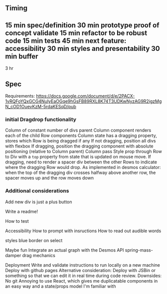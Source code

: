 ## Timing

15 min spec/definition
30 min prototype proof of concept validate
15 min refactor to be robust code
15 min tests
45 min next feature: accessibility
30 min styles and presentability
30 min buffer
--
3 hr


## Spec

Requirements: https://docs.google.com/document/d/e/2PACX-1vRQFoYQxGCG4NuIyEaOGqe9hGsFB89RXL8K74T3UDKwNyzAG9R2igzMgN_cOD1OuevKzM-5rdaKESqD/pub

### initial Dragdrop functionality

Column of constant number of divs
parent Column component renders each of the child Row components
Column state has a dragging property, stores which Row is being dragged if any
If not dragging, position all divs with flexbox
If dragging, position the dragging component with absolute positioning (relative to Column parent)
Column pass Style prop through Row to Div with a `top` property from state that is updated on mouse move.
If dragging, need to render a spacer div between the other Rows to indicate where the dragging Row would drop.
As implemented in desmos calculator: when the top of the dragging div crosses halfway above another row, the spacer moves up and the row moves down


### Additional considerations

Add new div is just a plus button

Write a readme!

How to test

Accessibility
  How to prompt with insructions
  How to read out audible words

styles
  blue border on select

Maybe fun
    Integrate an actual graph with the Desmos API
    spring-mass-damper drag mechanics

Deployment
  Write and validate instructions to run locally on a new machine
  Deploy with github pages
  Alternative consideration: Deploy with JSBin or something so that we can edit it in real time during code review.
    Downsides:
      No git
      Annoying to use React, which gives me duplicatable components in an easy way and a state/props model I'm familiar with
